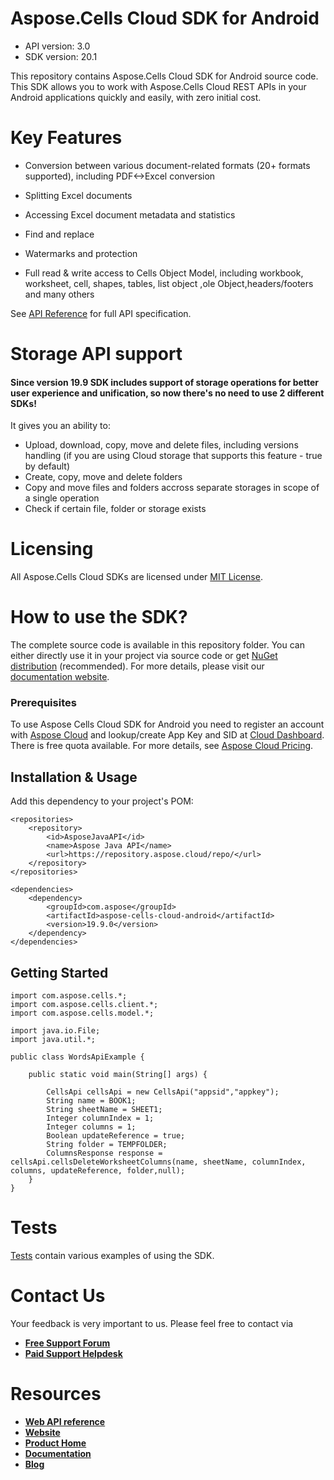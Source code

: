 # Aspose.Cells Cloud SDK for Android 

- API version: 3.0
- SDK version: 20.1

This repository contains Aspose.Cells Cloud SDK for Android source code. This SDK allows you to work with Aspose.Cells Cloud REST APIs in your Android applications quickly and easily, with zero initial cost.



# Key Features

- Conversion between various document-related formats (20+ formats supported), including PDF<->Excel conversion

- Splitting Excel documents

- Accessing Excel document metadata and statistics

- Find and replace

- Watermarks and protection

- Full read & write access to Cells Object Model, including workbook, worksheet, cell, shapes, tables, list object ,ole Object,headers/footers and many others

  

See [API Reference](https://apireference.aspose.cloud/cells/) for full API specification.



# Storage API support

#### Since version 19.9 SDK includes support of storage operations for better user experience and unification, so now there's no need to use 2 different SDKs!

It gives you an ability to:

- Upload, download, copy, move and delete files, including versions handling (if you are using Cloud storage that supports this feature - true by default)
- Create, copy, move and delete folders
- Copy and move files and folders accross separate storages in scope of a single operation
- Check if certain file, folder or storage exists

# Licensing

All Aspose.Cells Cloud SDKs are licensed under [MIT License](https://github.com/aspose-cells-cloud/aspose-cells-cloud-android/blob/master/LICENSE).



# How to use the SDK?

The complete source code is available in this repository folder. You can either directly use it in your project via source code or get [NuGet distribution](https://www.nuget.org/packages/Aspose.Cells-Cloud/) (recommended). For more details, please visit our [documentation website](https://docs.aspose.cloud/display/cellscloud/Available+SDKs#AvailableSDKs-.NET).

 

### Prerequisites

 

To use Aspose Cells Cloud SDK for Android you need to register an account with [Aspose Cloud](https://www.aspose.cloud/) and lookup/create App Key and SID at [Cloud Dashboard](https://dashboard.aspose.cloud/#/apps). There is free quota available. For more details, see [Aspose Cloud Pricing](https://purchase.aspose.cloud/pricing).

 

## Installation & Usage

 

Add this dependency to your project's POM:

 

```
<repositories>
    <repository>
        <id>AsposeJavaAPI</id>
        <name>Aspose Java API</name>
        <url>https://repository.aspose.cloud/repo/</url>
    </repository>
</repositories>

<dependencies>
    <dependency>
        <groupId>com.aspose</groupId>
        <artifactId>aspose-cells-cloud-android</artifactId>
        <version>19.9.0</version>
    </dependency>
</dependencies>
```

 

## Getting Started

 

```
import com.aspose.cells.*;
import com.aspose.cells.client.*;
import com.aspose.cells.model.*;

import java.io.File;
import java.util.*;

public class WordsApiExample {

    public static void main(String[] args) {
        
        CellsApi cellsApi = new CellsApi("appsid","appkey");
        String name = BOOK1;
        String sheetName = SHEET1;
        Integer columnIndex = 1;
        Integer columns = 1;
        Boolean updateReference = true;
        String folder = TEMPFOLDER;
        ColumnsResponse response = cellsApi.cellsDeleteWorksheetColumns(name, sheetName, columnIndex, columns, updateReference, folder,null);
    }
}
```

# Tests

[Tests](https://github.com/aspose-cells-cloud/aspose-cells-cloud-android/tree/master/src/androidTest/java/com/aspose/cloud/cells/api) contain various examples of using the SDK.


# Contact Us

Your feedback is very important to us. Please feel free to contact via

- [**Free Support Forum**](https://forum.aspose.cloud/c/cells)
- [**Paid Support Helpdesk**](https://helpdesk.aspose.cloud/)

# Resources

- [**Web API reference**](https://apireference.aspose.cloud/cells/)
- [**Website**](https://www.aspose.cloud)
- [**Product Home**](https://products.aspose.cloud/cells)
- [**Documentation**](https://docs.aspose.cloud/display/cellscloud/Home)
- [**Blog**](https://blog.aspose.cloud/category/cells/)
